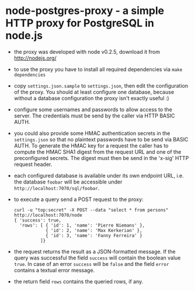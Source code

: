 node-postgres-proxy - a simple HTTP proxy for PostgreSQL in node.js
===================================================================

* the proxy was developed with node v0.2.5, download it from http://nodejs.org/
* to use the proxy you have to install all required dependencies via `make dependencies`
* copy `settings.json.sample` to `settings.json`, then edit the configuration of the proxy.
  You should at least configure one database, because without a database configuration
  the proxy isn't exactly useful :)
* configure some usernames and passwords to allow access to the server. The credentials
  must be send by the caller via HTTP BASIC AUTH.
* you could also provide some HMAC authentication secrets in the `settings.json` so that
  no plaintext passwords have to be send via BASIC AUTH. To generate the HMAC key for a
  request the caller has to compute the HMAC SHA1 digest from the request URL and one of
  the preconfigured secrets. The digest must then be send in the 'x-sig' HTTP request header.
* each configured database is available under its own endpoint URL, i.e. the database
  `foobar` will be accessible under `http://localhost:7070/sql/foobar`.
* to execute a query send a POST request to the proxy:

      curl -u "top:secret" -X POST --data "select * from persons" http://localhost:7070/node
      { 'success': true,
        'rows': [ { 'id': 1, 'name': 'Pierre Niemans' },
                  { 'id': 2, 'name': 'Max Kerkerian' },
                  { 'id': 3, 'name': 'Fanny Ferreira' }
                ]}

* the request returns the result as a JSON-formatted message. If the query was successful
  the field `success` will contain the boolean value `true`. In case of
  an error `success` will be `false` and the field `error` contains a textual
  error message.
* the return field `rows` contains the queried rows, if any.
